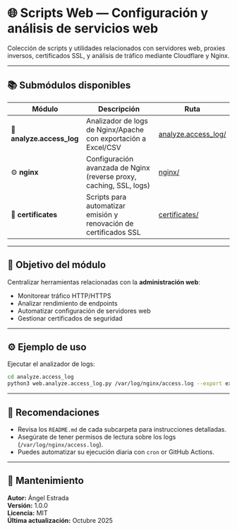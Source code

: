 ﻿# 🌐 Scripts Web — Configuración y análisis de servicios web

Colección de scripts y utilidades relacionados con servidores web, proxies inversos, certificados SSL, y análisis de tráfico mediante Cloudflare y Nginx.

---

## 📚 Submódulos disponibles

| Módulo                    | Descripción                                                    | Ruta                                  |
|---------------------------|----------------------------------------------------------------|---------------------------------------|
| 🧩 **analyze.access_log** | Analizador de logs de Nginx/Apache con exportación a Excel/CSV | [analyze.access_log/](analyze.access_log) |
| ⚙️ **nginx**             | Configuración avanzada de Nginx (reverse proxy, caching, SSL, logs) | [nginx/](nginx)                       |
| 🔐 **certificates**      | Scripts para automatizar emisión y renovación de certificados SSL | [certificates/](certificates)         |

---

## 🧠 Objetivo del módulo

Centralizar herramientas relacionadas con la **administración web**:  
- Monitorear tráfico HTTP/HTTPS  
- Analizar rendimiento de endpoints  
- Automatizar configuración de servidores web  
- Gestionar certificados de seguridad  

---

## ⚙️ Ejemplo de uso

Ejecutar el analizador de logs:

```bash
cd analyze.access_log
python3 web.analyze.access_log.py /var/log/nginx/access.log --export excel
```

---

## 🧩 Recomendaciones

- Revisa los `README.md` de cada subcarpeta para instrucciones detalladas.
- Asegúrate de tener permisos de lectura sobre los logs (`/var/log/nginx/access.log`).
- Puedes automatizar su ejecución diaria con `cron` or GitHub Actions.

---

## 👤 Mantenimiento

**Autor:** Ángel Estrada  
**Versión:** 1.0.0  
**Licencia:** MIT  
**Última actualización:** Octubre 2025